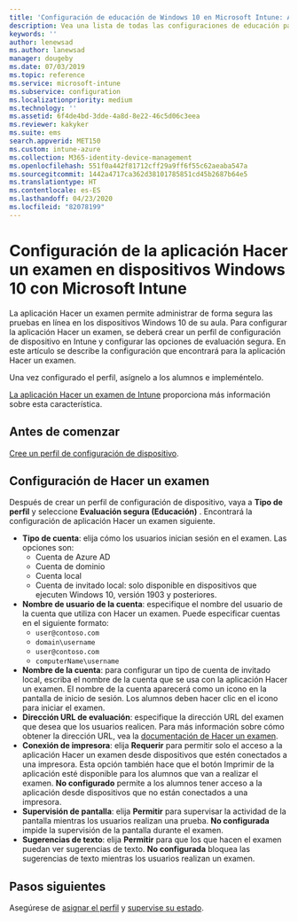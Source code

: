 ```yaml
---
title: 'Configuración de educación de Windows 10 en Microsoft Intune: Azure | Microsoft Docs'
description: Vea una lista de todas las configuraciones de educación para dispositivos Windows 10. Use estas configuraciones en un perfil de configuración de dispositivo con la aplicación Hacer un examen, elija cómo los usuarios o alumnos inician sesión, supervise la pantalla durante el examen y mucho más en Intune.
keywords: ''
author: lenewsad
ms.author: lanewsad
manager: dougeby
ms.date: 07/03/2019
ms.topic: reference
ms.service: microsoft-intune
ms.subservice: configuration
ms.localizationpriority: medium
ms.technology: ''
ms.assetid: 6f4de4bd-3dde-4a8d-8e22-46c5d06c3eea
ms.reviewer: kakyker
ms.suite: ems
search.appverid: MET150
ms.custom: intune-azure
ms.collection: M365-identity-device-management
ms.openlocfilehash: 551f0a442f81712cff29a9ff6f55c62aeaba547a
ms.sourcegitcommit: 1442a4717ca362d38101785851cd45b2687b64e5
ms.translationtype: HT
ms.contentlocale: es-ES
ms.lasthandoff: 04/23/2020
ms.locfileid: "82078199"
---
```

# <a name="configure-the-take-a-test-app-on-windows-10-devices-using-intune"></a>Configuración de la aplicación Hacer un examen en dispositivos Windows 10 con Microsoft Intune

La aplicación Hacer un examen permite administrar de forma segura las pruebas en línea en los dispositivos Windows 10 de su aula. Para configurar la aplicación Hacer un examen, se deberá crear un perfil de configuración de dispositivo en Intune y configurar las opciones de evaluación segura. En este artículo se describe la configuración que encontrará para la aplicación Hacer un examen. 

Una vez configurado el perfil, asígnelo a los alumnos e impleméntelo. 

[La aplicación Hacer un examen de Intune](education-settings-configure.md) proporciona más información sobre esta característica.

## <a name="before-you-begin"></a>Antes de comenzar

[Cree un perfil de configuración de dispositivo](education-settings-configure.md#create-a-device-profile).

## <a name="take-a-test-settings"></a>Configuración de Hacer un examen
Después de crear un perfil de configuración de dispositivo, vaya a **Tipo de perfil** y seleccione **Evaluación segura (Educación)** . Encontrará la configuración de aplicación Hacer un examen siguiente. 


- **Tipo de cuenta**: elija cómo los usuarios inician sesión en el examen. Las opciones son:
  - Cuenta de Azure AD
  - Cuenta de dominio
  - Cuenta local
  - Cuenta de invitado local: solo disponible en dispositivos que ejecuten Windows 10, versión 1903 y posteriores.    
- **Nombre de usuario de la cuenta**: especifique el nombre del usuario de la cuenta que utiliza con Hacer un examen. Puede especificar cuentas en el siguiente formato:
  - `user@contoso.com`
  - `domain\username`
  - `user@contoso.com`
  - `computerName\username`
- **Nombre de la cuenta**: para configurar un tipo de cuenta de invitado local, escriba el nombre de la cuenta que se usa con la aplicación Hacer un examen. El nombre de la cuenta aparecerá como un icono en la pantalla de inicio de sesión. Los alumnos deben hacer clic en el icono para iniciar el examen.  
- **Dirección URL de evaluación**: especifique la dirección URL del examen que desea que los usuarios realicen. Para más información sobre cómo obtener la dirección URL, vea la [documentación de Hacer un examen](https://docs.microsoft.com/education/windows/take-tests-in-windows-10).
- **Conexión de impresora**: elija **Requerir** para permitir solo el acceso a la aplicación Hacer un examen desde dispositivos que estén conectados a una impresora. Esta opción también hace que el botón Imprimir de la aplicación esté disponible para los alumnos que van a realizar el examen. **No configurado** permite a los alumnos tener acceso a la aplicación desde dispositivos que no están conectados a una impresora.  
- **Supervisión de pantalla**: elija **Permitir** para supervisar la actividad de la pantalla mientras los usuarios realizan una prueba. **No configurada** impide la supervisión de la pantalla durante el examen.
- **Sugerencias de texto**: elija **Permitir** para que los que hacen el examen puedan ver sugerencias de texto. **No configurada** bloquea las sugerencias de texto mientras los usuarios realizan un examen.

## <a name="next-steps"></a>Pasos siguientes

Asegúrese de [asignar el perfil](device-profile-assign.md) y [supervise su estado](device-profile-monitor.md).

